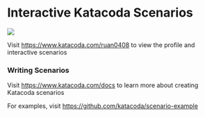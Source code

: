 # Interactive Katacoda Scenarios

[![](http://shields.katacoda.com/katacoda/ruan0408/count.svg)](https://www.katacoda.com/ruan0408 "Get your profile on Katacoda.com")

Visit https://www.katacoda.com/ruan0408 to view the profile and interactive scenarios

### Writing Scenarios
Visit https://www.katacoda.com/docs to learn more about creating Katacoda scenarios

For examples, visit https://github.com/katacoda/scenario-example

